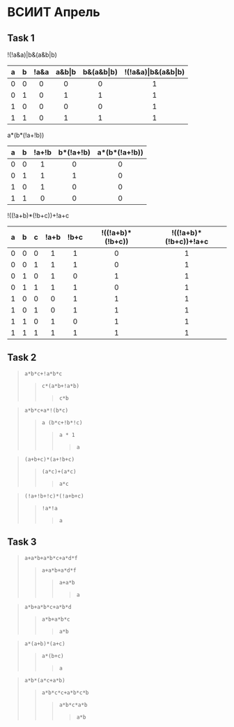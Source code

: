 # ВСИИТ Апрель

## Task 1

!(!a&a)|b&(a&b|b) 

| a | b | !a&a | a&b\|b | b&(a&b\|b) | !(!a&a)\|b&(a&b\|b) |
|:-:|:-:|:----:|:------:|:----------:|:-------------------:|
| 0 | 0 |  0   |   0    |     0      |          1          |
| 0 | 1 |  0   |   1    |     1      |          1          |
| 1 | 0 |  0   |   0    |     0      |          1          |
| 1 | 1 |  0   |   1    |     1      |          1          |

a*(b*(!a+!b))

| a | b | !a+!b | b\*(!a+!b) | a\*(b\*(!a+!b)) |
|:-:|:-:|:-----:|:---------:|:-------------:|
| 0 | 0 |   1   |     0     |       0       |
| 0 | 1 |   1   |     1     |       0       |
| 1 | 0 |   1   |     0     |       0       |
| 1 | 1 |   0   |     0     |       0       |

!((!a+b)*(!b+c))+!a+c

| a | b | c | !a+b | !b+c | !((!a+b)\*(!b+c)) | !((!a+b)\*(!b+c))+!a+c |
|:-:|:-:|:-:|:----:|:----:|:-----------------:|:----------------------:|
| 0 | 0 | 0 |  1   |  1   |         0         |           1            |
| 0 | 0 | 1 |  1   |  1   |         0         |           1            |
| 0 | 1 | 0 |  1   |  0   |         1         |           1            |
| 0 | 1 | 1 |  1   |  1   |         0         |           1            |
| 1 | 0 | 0 |  0   |  1   |         1         |           1            |
| 1 | 0 | 1 |  0   |  1   |         1         |           1            |
| 1 | 1 | 0 |  1   |  0   |         1         |           1            |
| 1 | 1 | 1 |  1   |  1   |         1         |           1            |

## Task 2

> `a*b*c+!a*b*c`
> > `c*(a*b+!a*b)`
> > > `c*b`

> `a*b*c+a*!(b*c)`
> > `a (b*c+!b*!c)`
> > > `a * 1`
> > > > `a`

> `(a+b+c)*(a+!b+c)`
> > `(a*c)+(a*c)`
> > > `a*c`

> `(!a+!b+!c)*(!a+b+c)`
> > `!a*!a`
> > > `a`

## Task 3

> `a+a*b+a*b*c+a*d*f`
> > `a+a*b+a*d*f`
> > > `a+a*b`
> > > > `a`

> `a*b+a*b*c+a*b*d`
> > `a*b+a*b*c`
> > > `a*b`

> `a*(a+b)*(a+c)`
> > `a*(b+c)`
> > > `a`

> `a*b*(a*c+a*b)`
> > `a*b*c*c+a*b*c*b`
> > > `a*b*c*a*b`
> > > > `a*b`

